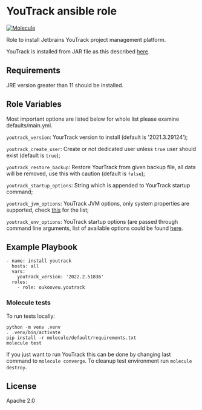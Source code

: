 # YouTrack ansible role
[![Molecule](https://github.com/oukooveu/ansible-role-youtrack/actions/workflows/molecule.yml/badge.svg)](https://github.com/oukooveu/ansible-role-youtrack/actions/workflows/molecule.yml)

Role to install Jetbrains YouTrack project management platform.

YouTrack is installed from JAR file as this described [here](https://www.jetbrains.com/help/youtrack/server/Install-YouTrack-JAR-as-Service-Linux.html).

## Requirements

JRE version greater than 11 should be installed.

## Role Variables

Most important options are listed below for whole list please examine defaults/main.yml.

`youtrack_version`: YourTrack version to install (default is '2021.3.29124');

`youtrack_create_user`: Create or not dedicated user unless `true` user should exist (default is `true`);

`youtrack_restore_backup`: Restore YourTrack from given backup file, all data will be removed, use this with caution (default is `false`);

`youtrack_startup_options`: String which is appended to YourTrack startup command;

`youtrack_jvm_options`: YouTrack JVM options, only system properties are supported, check [this](https://www.jetbrains.com/help/youtrack/server/YouTrack-Java-Start-Parameters.html#general-parameters) for the list;

`youtrack_env_options`: YouTrack startup options (are passed through command line arguments, list of available options could be found [here](https://www.jetbrains.com/help/youtrack/server/YouTrack-Java-Start-Parameters.html#environmental-parameters).


## Example Playbook

```
- name: install youtrack
  hosts: all
  vars:
    youtrack_version: '2022.2.51836'
  roles:
    - role: oukooveu.youtrack
```

### Molecule tests

To run tests locally:
```
python -m venv .venv
. .venv/bin/activate
pip install -r molecule/default/requirements.txt
molecule test
```
If you just want to run YouTrack this can be done by changing last command to `molecule converge`. To cleanup test environment run `molecule destroy`.

## License

Apache 2.0
